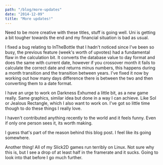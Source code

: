 ```yaml
---
path: "/blog/more-updates"
date: "2014-12-09"
title: "More updates!"
---
```

Need to be more creative with these titles, stuff is going well. Uni is getting a bit tougher towards the end and my financial situation is bad as usual.

I fixed a bug relating to InTheBottle that I hadn't noticed since I've been so busy, the previous feature (week's worth of upvotes) had a fundamental flaw in the calculation bit. It converts the database value to day format and does the same with current date, however if you crossover month it fails to calculate the correct date and returns minus numbers, this happens during a month transition and the transition between years. I've fixed it now by working out how many days difference there is between the two and then converting them to a date format.

I have an urge to work on Darkness Exhumed a little bit, as a new game really. Same graphics, similar idea but done in a way I can achieve. Like Sol or Jealous Rectangle, which I also want to work on. I've got so little time though to do these things I really love.

I haven't contributed anything recently to the world and it feels funny. Even if only one person sees it, its worth making.

I guess that's part of the reason behind this blog post. I feel like its going somewhere.

Another thing! All of my Slick2D games run terribly on Linux. Not sure why this is, but I see a drop of at least half in the framerate and it sucks. Going to look into that before I go much further.
